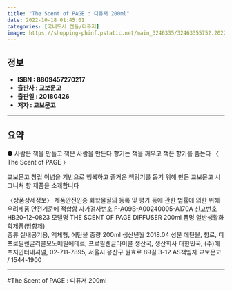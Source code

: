```yaml
---
title: "The Scent of PAGE : 디퓨저 200ml"
date: 2022-10-18 01:45:01
categories: [국내도서 캔들/디퓨저]
image: https://shopping-phinf.pstatic.net/main_3246335/32463355752.20220527051225.jpg
---
```


## **정보**

- **ISBN : 8809457270217**
- **출판사 : 교보문고**
- **출판일 : 20180426**
- **저자 : 교보문고**

------



## **요약**

● 사람은 책을 만들고 책은 사람을 만든다
향기는 책을 깨우고 책은 향기를 품는다
 〈 The Scent of PAGE 〉

교보문고 창립 이념을 기반으로
행복하고 즐거운 책읽기를 돕기 위해 만든
교보문고 시그니쳐 향 제품을 소개합니다

〈상품상세정보〉
제품안전인증  화학물질의 등록 및 평가 등에 관한 법률에 의한 위해우려제품 안전기준에 적합함
자가검사번호  F-A09B-A00240005-A170A
신고번호  HB20-12-0823
모델명  THE SCENT OF PAGE DIFFUSER 200ml 
품명  일반생활화학제품(방향제)  
종류  실내공기용, 액체형, 에탄올
중량  200ml
생산년월  2018.04
성분  에탄올, 향료, 디프로필렌글리콜모노메틸에테르, 프로필렌글라이콜 
생산국, 생산회사  대한민국, (주)에프지인터내셔널, 02-711-7895, 서울시 용산구 원효로 89길 3-12
AS책임자  교보문고 / 1544-1900

------

#The Scent of PAGE : 디퓨저 200ml


